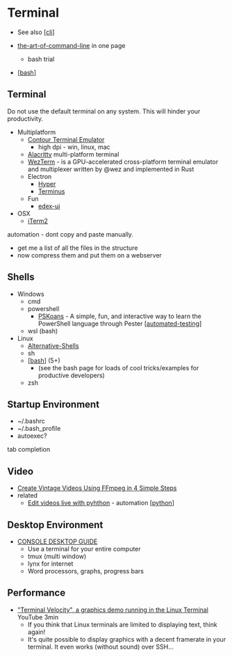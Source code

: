Terminal
========

* See also [[cli]]

* [the-art-of-command-line](https://github.com/jlevy/the-art-of-command-line) in one page
  * bash trial

* [[bash]]

Terminal
--------

Do not use the default terminal on any system. This will hinder your productivity.

* Multiplatform
  * [Contour Terminal Emulator](http://contour-terminal.org/)
    * high dpi - win, linux, mac
  * [Alacritty](https://github.com/alacritty/alacritty) multi-platform terminal
  * [WezTerm](https://wezfurlong.org/wezterm/) - is a GPU-accelerated cross-platform terminal emulator and multiplexer written by @wez and implemented in Rust
  * Electron
    * [Hyper](https://hyper.is/)
    * [Terminus](https://www.electronjs.org/apps/terminus)
  * Fun
    * [edex-ui](https://github.com/GitSquared/edex-ui)
* OSX
  * [iTerm2](https://www.iterm2.com/)

automation - dont copy and paste manually.
  - get me a list of all the files in the structure
  - now compress them and put them on a webserver

Shells
------

* Windows
  * cmd
  * powershell
    * [PSKoans](https://github.com/vexx32/PSKoans) -  A simple, fun, and interactive way to learn the PowerShell language through Pester [[automated-testing]]
  * wsl (bash)
* Linux
  * [Alternative-Shells](https://github.com/oilshell/oil/wiki/Alternative-Shells)
  * sh
  * [[bash]] (5+)
    * (see the bash page for loads of cool tricks/examples for productive developers)
  * zsh


Startup Environment
-------------------

* ~/.bashrc
* ~/.bash_profile
* autoexec?

tab completion


Video
-----

* [Create Vintage Videos Using FFmpeg in 4 Simple Steps](https://ottverse.com/create-vintage-videos-using-ffmpeg/)
* related
  * [Edit videos live with pyhthon](https://github.com/Zulko/moviepy) - automation [[python]]

Desktop Environment
-------------------

* [CONSOLE DESKTOP GUIDE](https://pspodcasting.net/dan/blog/2018/console_desktop.html)
  * Use a terminal for your entire computer
  * tmux (multi window)
  * lynx for internet
  * Word processors, graphs, progress bars


Performance
----------

* ["Terminal Velocity", a graphics demo running in the Linux Terminal](https://www.youtube.com/watch?v=MWcuI2SXA-A) YouTube 3min
  * If you think that Linux terminals are limited to displaying text, think again!
  * It's quite possible to display graphics with a decent framerate in your terminal. It even works (without sound) over SSH...

[//begin]: # "Autogenerated link references for markdown compatibility"
[cli]: cli.md "CLI Command Line Interface"
[bash]: bash.md "bash"
[automated-testing]: automated-testing.md "Automated Testing"
[python]: python.md "python3"
[//end]: # "Autogenerated link references"